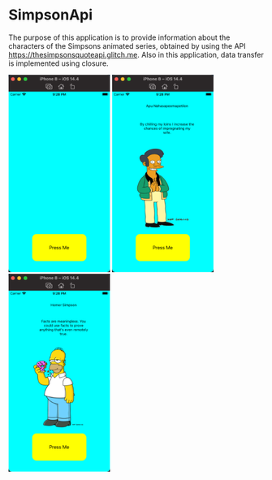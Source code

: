 # SimpsonApi

The purpose of this application is to provide information about the characters of the Simpsons animated series, obtained by using the API https://thesimpsonsquoteapi.glitch.me.
Also in this application, data transfer is implemented using closure.

<img src="https://github.com/konoin/SimpsonApi/blob/main/BeforeUsing.png" width="200">

<img src="https://github.com/konoin/SimpsonApi/blob/main/FirstTapped.png" width="200">

<img src="https://github.com/konoin/SimpsonApi/blob/main/SecondTapped.png" width="200">
